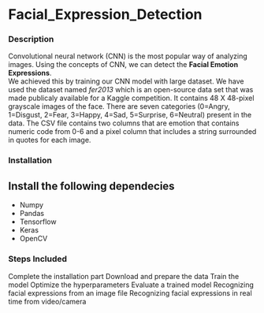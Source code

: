 # Facial_Expression_Detection

### Description

Convolutional neural network (CNN) is the most popular way of analyzing images. Using the concepts of CNN, we can detect the **Facial Emotion Expressions**.  
We achieved this by training our CNN model with large dataset. We have used the dataset named *fer2013* which is an open-source data set that was made publicaly available for a Kaggle competition. It contains 48 X 48-pixel grayscale images of the face. There are seven categories (0=Angry, 1=Disgust, 2=Fear, 3=Happy, 4=Sad, 5=Surprise, 6=Neutral) present in the data. The CSV file contains two columns that are emotion that contains numeric code from 0-6 and a pixel column that includes a string surrounded in quotes for each image.

### Installation 
## Install the following dependecies
* Numpy
* Pandas
* Tensorflow
* Keras
* OpenCV

### Steps Included

Complete the installation part
Download and prepare the data
Train the model
Optimize the hyperparameters
Evaluate a trained model
Recognizing facial expressions from an image file
Recognizing facial expressions in real time from video/camera



